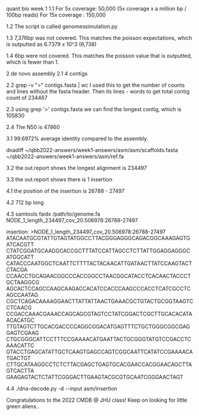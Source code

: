 quant bio week 1
1.1 For 5x coverage: 50,000 (5x coverage x a million bp  / 100bp reads)
For 15x coverage : 150,000

1.2 The script is called genomessimulation.py

1.3 7,376bp was not covered. This matches the poisson expectations, 
which is outputted as 6.7379 x 10^3 (6,738)

1.4 6bp were not covered. This matches the poisson value that is outputted, which is fewer than 1.

2 de novo assembly
2.1 4 contigs

2.2 grep -v ">" contigs.fasta | wc
I used this to get the number of counts and lines without the fasta header.
Then its lines - words to get total contig count of 234467

2.3 using grep '>' contigs.fasta we can find the longest contig, which is 105830

2.4 The N50 is 47860

3.1 99.6972% average identity compared to the assembly.

dnadiff ~/qbb2022-answers/week1-answers/asm/asm/scaffolds.fasta ~/qbb2022-answers/week1-answers/asm/ref.fa

3.2 the out.report shows the longest alignment is 234497 

3.3 the out.report shows there is 1 insertion

4.1 the position of the insertion is 26788 - 27497

4.2 712 bp long

4.3 samtools faidx /path/to/genome.fa NODE_1_length_234497_cov_20.506978:26788-27497

insertion: >NODE_1_length_234497_cov_20.506978:26788-27497
ATACAATGCGTATTGTAGTATGGCCTTACGGGAGGGCAGACGGCAAAGAGTGATCACGTT
CTATCGGATGCAAGGCACCGCTTTATCCATTAGCCTCTTATTGGAGGAGGGCATGGCATT
CATACCCAATGGCTCAATTCTTTTACTACAACATTGATAACTTATCCAAGTACTCTACGA
CCAACCTGCAGAACGGCCCACCGGCCTAACGGCATACCTCACAACTACCCTGCTAAGGCG
AGCACTCCAGCCAAGCAAGACCACATCCACCCAAGCCCACCTCATCGCCTCAGCCAATAG
CGCTCAGACAAAAGGAACTTATTATTAACTGAAACGCTGTACTGCGGTAAGTCCTCAACG
CCGACCAAACGAAACCAGCAGCGTAGTCCTATCGGACTCGCTTGCACACATAACACATGC
TTGTAGTCTTGCACGACCCCAGGCGGACATGAGTTTCTGCTGGGCGGCGAGGAGTCGAAG
CTGCGGGCATTCCTTTCCGAAAACATGAATTACTGCGGGTATGTCCGACCTCAAACATTC
GTACCTGAGCATATTGCTCAAGTGAGCCAGTCGGCAATTCATATCCGAAAACATGACTGT
CTTGCATAAGGCCTCTCTTACGAGCTGAGTGCACGAACCACGGAACAGCTTAGTCACTTA
GAAGAGTACTCTATTCGGGACTTGAAGTACGCGTGCAATCGGGAACTAGT

4.4 ./dna-decode.py -d  --input asm/insertion

Congratulations to the 2022 CMDB @ JHU class!  Keep on looking for little green aliens..